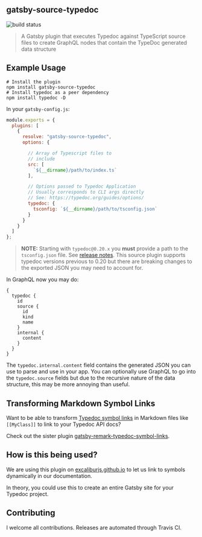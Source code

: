 ## gatsby-source-typedoc

![build status](https://travis-ci.com/kamranayub/gatsby-source-typedoc.svg?branch=master)

> A Gatsby plugin that executes Typedoc against TypeScript source files to create GraphQL nodes that contain the TypeDoc generated data structure

## Example Usage

    # Install the plugin
    npm install gatsby-source-typedoc
    # Install typedoc as a peer dependency
    npm install typedoc -D

In your `gatsby-config.js`:

```js
module.exports = {
  plugins: [
    {
      resolve: "gatsby-source-typedoc",
      options: {

        // Array of Typescript files to
        // include
        src: [
          `${__dirname}/path/to/index.ts`
        ],

        // Options passed to Typedoc Application
        // Usually corresponds to CLI args directly
        // See: https://typedoc.org/guides/options/
        typedoc: {
          tsconfig: `${__dirname}/path/to/tsconfig.json`
        }
      }
    }
  ]
};
```

> **NOTE:** Starting with `typedoc@0.20.x` you **must** provide a path to the `tsconfig.json` file. See [release notes](https://github.com/TypeStrong/typedoc/releases/tag/v0.20.0). This source plugin supports typedoc versions previous to 0.20 but there are breaking changes to the exported JSON you may need to account for.

In GraphQL now you may do:

```
{
  typedoc {
    id
    source {
      id
      kind
      name
    }
    internal {
      content
    }
  }
}
```

The `typedoc.internal.content` field contains the generated JSON you can use to parse and use in your app. You can optionally use GraphQL to go into the `typedoc.source` fields but due to the recursive nature of the data structure, this may be more annoying than useful.

## Transforming Markdown Symbol Links

Want to be able to transform [Typedoc symbol links](https://typedoc.org/guides/link-resolution/) in Markdown files like `[[MyClass]]` to link to your Typedoc API docs?

Check out the sister plugin [gatsby-remark-typedoc-symbol-links](https://github.com/kamranayub/gatsby-remark-typedoc-symbol-links).

## How is this being used?

We are using this plugin on [excaliburjs.github.io](https://github.com/excaliburjs/excaliburjs.github.io) to let us link to symbols dynamically in our documentation.

In theory, you could use this to create an entire Gatsby site for your Typedoc project.

## Contributing

I welcome all contributions. Releases are automated through Travis CI.
